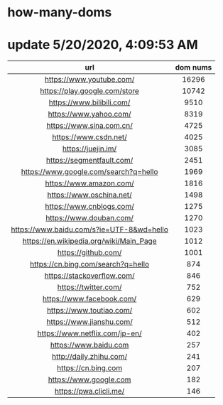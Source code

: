 # how-many-doms

# update 5/20/2020, 4:09:53 AM

url | dom nums
:-: | :-:
https://www.youtube.com/ | 16296
https://play.google.com/store | 10742
https://www.bilibili.com/ | 9510
https://www.yahoo.com/ | 8319
https://www.sina.com.cn/ | 4725
https://www.csdn.net/ | 4025
https://juejin.im/ | 3085
https://segmentfault.com/ | 2451
https://www.google.com/search?q=hello | 1969
https://www.amazon.com/ | 1816
https://www.oschina.net/ | 1498
https://www.cnblogs.com/ | 1275
https://www.douban.com/ | 1270
https://www.baidu.com/s?ie=UTF-8&wd=hello | 1023
https://en.wikipedia.org/wiki/Main_Page | 1012
https://github.com/ | 1001
https://cn.bing.com/search?q=hello | 874
https://stackoverflow.com/ | 846
https://twitter.com/ | 752
https://www.facebook.com/ | 629
https://www.toutiao.com/ | 602
https://www.jianshu.com/ | 512
https://www.netflix.com/jp-en/ | 402
https://www.baidu.com | 257
http://daily.zhihu.com/ | 241
https://cn.bing.com | 207
https://www.google.com | 182
https://pwa.clicli.me/ | 146
